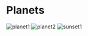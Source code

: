 # Planets
![planet1](https://i.imgur.com/q5vczET.png)
![planet2](https://i.imgur.com/jPdR42U.png)
![sunset1](https://i.imgur.com/NlAKwN2.png)
